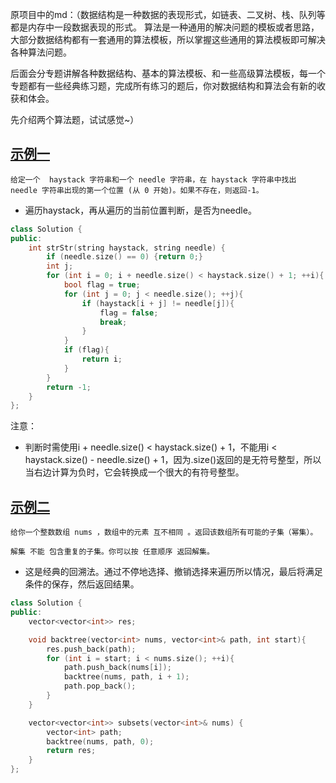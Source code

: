 原项目中的md：（数据结构是一种数据的表现形式，如链表、二叉树、栈、队列等都是内存中一段数据表现的形式。 算法是一种通用的解决问题的模板或者思路，大部分数据结构都有一套通用的算法模板，所以掌握这些通用的算法模板即可解决各种算法问题。

后面会分专题讲解各种数据结构、基本的算法模板、和一些高级算法模板，每一个专题都有一些经典练习题，完成所有练习的题后，你对数据结构和算法会有新的收获和体会。

先介绍两个算法题，试试感觉~）

## [示例一](https://leetcode-cn.com/problems/implement-strstr/)
```
给定一个  haystack 字符串和一个 needle 字符串，在 haystack 字符串中找出 needle 字符串出现的第一个位置 (从 0 开始)。如果不存在，则返回-1。
```
- 遍历haystack，再从遍历的当前位置判断，是否为needle。
```cpp
class Solution {
public:
    int strStr(string haystack, string needle) {
        if (needle.size() == 0) {return 0;}
        int j;
        for (int i = 0; i + needle.size() < haystack.size() + 1; ++i){
            bool flag = true;
            for (int j = 0; j < needle.size(); ++j){
                if (haystack[i + j] != needle[j]){
                    flag = false;
                    break;
                }
            }
            if (flag){
                return i;
            }
        }
        return -1;
    }
};
```
注意：
- 判断时需使用i + needle.size() < haystack.size() + 1，不能用i < haystack.size() - needle.size() + 1，因为.size()返回的是无符号整型，所以当右边计算为负时，它会转换成一个很大的有符号整型。

## [示例二](https://leetcode-cn.com/problems/subsets/)
```
给你一个整数数组 nums ，数组中的元素 互不相同 。返回该数组所有可能的子集（幂集）。

解集 不能 包含重复的子集。你可以按 任意顺序 返回解集。
```
- 这是经典的回溯法。通过不停地选择、撤销选择来遍历所以情况，最后将满足条件的保存，然后返回结果。
```cpp
class Solution {
public:
    vector<vector<int>> res;

    void backtree(vector<int> nums, vector<int>& path, int start){
        res.push_back(path);
        for (int i = start; i < nums.size(); ++i){
            path.push_back(nums[i]);
            backtree(nums, path, i + 1);
            path.pop_back();
        }
    }

    vector<vector<int>> subsets(vector<int>& nums) {
        vector<int> path;
        backtree(nums, path, 0);
        return res;
    }
};
```